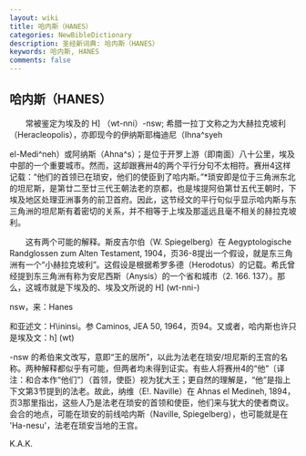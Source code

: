 ```yaml
---
layout: wiki
title: 哈内斯（HANES）
categories: NewBibleDictionary
description: 圣经新词典: 哈内斯（HANES）
keywords: 哈内斯, HANES
comments: false
---
```


## 哈内斯（HANES）

　　常被鉴定为埃及的 H] （wt-nni）-nsw; 希腊一拉丁文称之为大赫拉克坡利（Heracleopolis），亦即现今的伊纳斯耶梅迪尼（Ihna^syeh

el-Medi^neh）或阿纳斯（Ahna^s）；是位于开罗上游（即南面）八十公里，埃及中部的一个重要城市。然而，这却跟赛卅4的两个平行分句不太相符。赛卅4这样记载：“他们的首领已在琐安，他们的使臣到了哈内斯。”*琐安即是位于三角洲东北的坦尼斯，是第廿二至廿三代王朝法老的京都，也是埃提阿伯第廿五代王朝时，下埃及地区处理亚洲事务的前卫首府。因此，这节经文的平行句似乎显示哈内斯与东三角洲的坦尼斯有着密切的关系，并不相等于上埃及那遥远且毫不相关的赫拉克坡利。

　　这有两个可能的解释。斯皮吉尔伯（W. Spiegelberg）在 Aegyptologische Randglossen zum Alten Testament, 1904，页36-8提出一个假设，就是东三角洲有一个“小赫拉克坡利”。这假设是根据希罗多德（Herodotus）的记载。希氏曾经提到东三角洲有称为安尼西斯（Anysis）的一个省和城市（2. 166. 137）。那么，这城市就是下埃及的、埃及文所说的 H] (wt-nni-)

nsw，来：Hanes

和亚述文：H\ininsi。参 Caminos, JEA 50, 1964，页94。又或者，哈内斯也许只是埃及文：h] (wt)

-nsw 的希伯来文改写，意即“王的居所”，以此为法老在琐安/坦尼斯的王宫的名称。两种解释都似乎有可能，但两者均未得到证实。有些人将赛卅4的“他”〔译注：和合本作“他们”〕（首领，使臣）视为犹大王；更自然的理解是，“他”是指上下文第3节提到的法老。故此，纳维（E!. Naville）在 Ahnas el Medineh, 1894，页3那里指出，这些人乃是法老在琐安的首领和使臣，他们来与犹大的使者商议。会合的地点，可能在琐安的前线哈内斯（Naville, Spiegelberg），也可能就是在 'Ha-nesu'，法老在琐安当地的王宫。

K.A.K.








